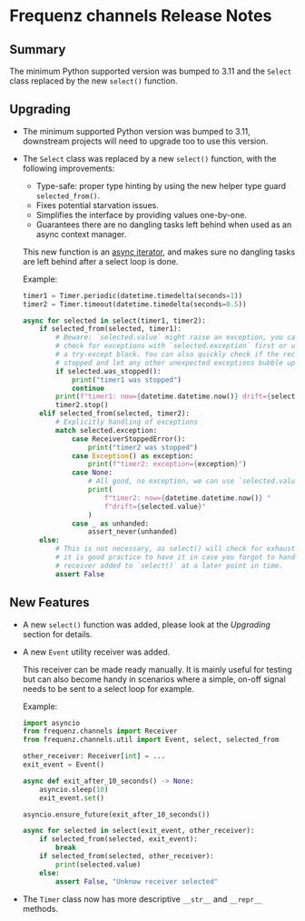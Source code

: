 # Frequenz channels Release Notes

## Summary

The minimum Python supported version was bumped to 3.11 and the `Select` class replaced by the new `select()` function.

## Upgrading

* The minimum supported Python version was bumped to 3.11, downstream projects will need to upgrade too to use this version.

* The `Select` class was replaced by a new `select()` function, with the following improvements:

  * Type-safe: proper type hinting by using the new helper type guard `selected_from()`.
  * Fixes potential starvation issues.
  * Simplifies the interface by providing values one-by-one.
  * Guarantees there are no dangling tasks left behind when used as an async context manager.

  This new function is an [async iterator](https://docs.python.org/3.11/library/collections.abc.html#collections.abc.AsyncIterator), and makes sure no dangling tasks are left behind after a select loop is done.

  Example:
  ```python
  timer1 = Timer.periodic(datetime.timedelta(seconds=1))
  timer2 = Timer.timeout(datetime.timedelta(seconds=0.5))

  async for selected in select(timer1, timer2):
      if selected_from(selected, timer1):
          # Beware: `selected.value` might raise an exception, you can always
          # check for exceptions with `selected.exception` first or use
          # a try-except block. You can also quickly check if the receiver was
          # stopped and let any other unexpected exceptions bubble up.
          if selected.was_stopped():
              print("timer1 was stopped")
              continue
          print(f"timer1: now={datetime.datetime.now()} drift={selected.value}")
          timer2.stop()
      elif selected_from(selected, timer2):
          # Explicitly handling of exceptions
          match selected.exception:
              case ReceiverStoppedError():
                  print("timer2 was stopped")
              case Exception() as exception:
                  print(f"timer2: exception={exception}")
              case None:
                  # All good, no exception, we can use `selected.value` safely
                  print(
                      f"timer2: now={datetime.datetime.now()} "
                      f"drift={selected.value}"
                  )
              case _ as unhanded:
                  assert_never(unhanded)
      else:
          # This is not necessary, as select() will check for exhaustiveness, but
          # it is good practice to have it in case you forgot to handle a new
          # receiver added to `select()` at a later point in time.
          assert False
  ```

## New Features

* A new `select()` function was added, please look at the *Upgrading* section for details.

* A new `Event` utility receiver was added.

  This receiver can be made ready manually.  It is mainly useful for testing but can also become handy in scenarios where a simple, on-off signal needs to be sent to a select loop for example.

  Example:

  ```python
  import asyncio
  from frequenz.channels import Receiver
  from frequenz.channels.util import Event, select, selected_from

  other_receiver: Receiver[int] = ...
  exit_event = Event()

  async def exit_after_10_seconds() -> None:
      asyncio.sleep(10)
      exit_event.set()

  asyncio.ensure_future(exit_after_10_seconds())

  async for selected in select(exit_event, other_receiver):
      if selected_from(selected, exit_event):
          break
      if selected_from(selected, other_receiver):
          print(selected.value)
      else:
          assert False, "Unknow receiver selected"
  ```

* The `Timer` class now has more descriptive `__str__` and `__repr__` methods.
